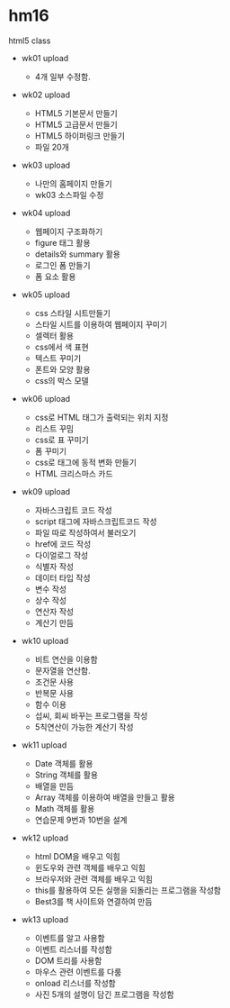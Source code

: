 # hm16
html5 class

- wk01 upload
  - 4개 일부 수정함. 

- wk02 upload
  - HTML5 기본문서 만들기
  - HTML5 고급문서 만들기
  - HTML5 하이퍼링크 만들기
  - 파일 20개 

- wk03 upload
  - 나만의 홈페이지 만들기
  - wk03 소스파일 수정  
  
- wk04 upload
   - 웹페이지 구조화하기
   - figure 태그 활용
   - details와 summary 활용
   - 로그인 폼 만들기
   - 폼 요소 활용 

- wk05 upload
  - css 스타일 시트만들기
  - 스타일 시트를 이용하여 웹페이지 꾸미기
  - 셀렉터 활용
  - css에서 색 표현
  - 텍스트 꾸미기
  - 폰트와 모양 활용
  - css의 박스 모델
  
- wk06 upload
  - css로 HTML 태그가 출력되는 위치 지정
  - 리스트 꾸밈
  - css로 표 꾸미기
  - 폼 꾸미기
  - css로 태그에 동적 변화 만들기
  - HTML 크리스마스 카드 

- wk09 upload
  - 자바스크립트 코드 작성
  - script 태그에 자바스크립트코드 작성
  - 파일 따로 작성하여서 불러오기
  - href에 코드 작성
  - 다이얼로그 작성
  - 식별자 작성
  - 데이터 타입 작성
  - 변수 작성
  - 상수 작성
  - 연산자 작성
  - 계산기 만듬

- wk10 upload
  - 비트 연산을 이용함
  - 문자열을 연산함.
  - 조건문 사용
  - 반복문 사용
  - 함수 이용
  - 섭씨, 회씨 바꾸는 프로그램을 작성
  - 5칙연산이 가능한 계산기 작성
- wk11 upload
  - Date 객체를 활용
  - String 객체를 활용
  - 배열을 만듬
  - Array 객체를 이용하여 배열을 만들고 활용
  - Math 객체를 활용
  - 연습문제 9번과 10번을 설계

- wk12 upload
  - html DOM을 배우고 익힘
  - 윈도우와 관련 객체를 배우고 익힘
  - 브라우저와 관련 객체를 배우고 익힘
  - this를 활용하여 모든 실행을 되돌리는 프로그램을 작성함
  - Best3를 책 사이트와 연결하여 만듬
  
- wk13 upload
  - 이벤트를 알고 사용함
  - 이벤트 리스너를 작성함
  - DOM 트리를 사용함
  - 마우스 관련 이벤트를 다룸
  - onload 리스너를 작성함
  - 사진 5개의 설명이 담긴 프로그램을 작성함
